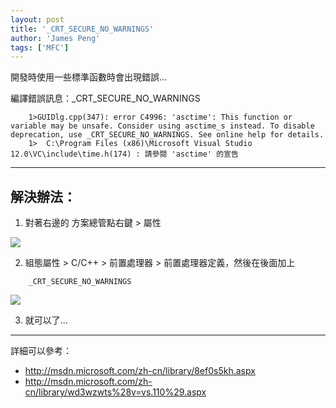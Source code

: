 ```yaml
---
layout: post
title: '_CRT_SECURE_NO_WARNINGS'
author: 'James Peng'
tags: ['MFC']
---
```


開發時使用一些標準函數時會出現錯誤...

編譯錯誤訊息：_CRT_SECURE_NO_WARNINGS

~~~text
    1>GUIDlg.cpp(347): error C4996: 'asctime': This function or variable may be unsafe. Consider using asctime_s instead. To disable deprecation, use _CRT_SECURE_NO_WARNINGS. See online help for details.
    1>  C:\Program Files (x86)\Microsoft Visual Studio 12.0\VC\include\time.h(174) : 請參閱 'asctime' 的宣告
~~~


----------

## 解決辦法： ##



1. 對著右邊的 方案總管點右鍵 > 屬性 

![](http://i.imgur.com/34J8xX3.png)




2. 組態屬性 > C/C++ > 前置處理器 > 前置處理器定義，然後在後面加上 


~~~text
    _CRT_SECURE_NO_WARNINGS
~~~


![](http://i.imgur.com/bWD1OL2.png)


3. 就可以了...


----------

詳細可以參考：

- http://msdn.microsoft.com/zh-cn/library/8ef0s5kh.aspx
- http://msdn.microsoft.com/zh-cn/library/wd3wzwts%28v=vs.110%29.aspx